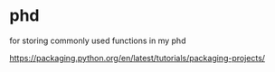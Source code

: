 # phd
for storing commonly used functions in my phd

https://packaging.python.org/en/latest/tutorials/packaging-projects/